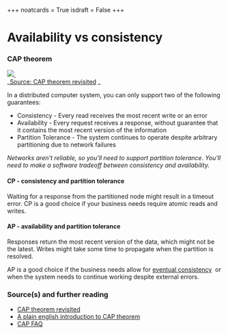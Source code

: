 +++
noatcards = True
isdraft = False
+++

# Availability vs consistency

### CAP theorem

[![](https://camo.githubusercontent.com/13719354da7dcd34cd79ff5f8b6306a67bc18261/687474703a2f2f692e696d6775722e636f6d2f62674c4d4932752e706e67) ](https://camo.githubusercontent.com/13719354da7dcd34cd79ff5f8b6306a67bc18261/687474703a2f2f692e696d6775722e636f6d2f62674c4d4932752e706e67)    
_[Source: CAP theorem revisited](http://robertgreiner.com/2014/08/cap-theorem-revisited) _

In a distributed computer system, you can only support two of the following guarantees:

- Consistency - Every read receives the most recent write or an error
- Availability - Every request receives a response, without guarantee that it contains the most recent version of the information
- Partition Tolerance - The system continues to operate despite arbitrary partitioning due to network failures

_Networks aren't reliable, so you'll need to support partition tolerance. You'll need to make a software tradeoff between consistency and availability._

#### CP - consistency and partition tolerance

Waiting for a response from the partitioned node might result in a timeout error. CP is a good choice if your business needs require atomic reads and writes.

#### AP - availability and partition tolerance

Responses return the most recent version of the data, which might not be the latest. Writes might take some time to propagate when the partition is resolved.

AP is a good choice if the business needs allow for [eventual consistency](https://github.com/donnemartin/system-design-primer#eventual-consistency)  or when the system needs to continue working despite external errors.

### Source(s) and further reading

- [CAP theorem revisited](http://robertgreiner.com/2014/08/cap-theorem-revisited/) 
- [A plain english introduction to CAP theorem](http://ksat.me/a-plain-english-introduction-to-cap-theorem/) 
- [CAP FAQ](https://github.com/henryr/cap-faq) 
